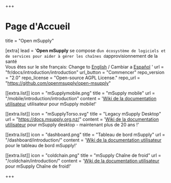 +++
# Page d'Accueil
title = "Open mSupply"

[extra]
lead = '<b>Open mSupply</b> se compose d`un écosystème de logiciels et de services pour aider à gérer les chaînes d`approvisionnement de la santé</br>Vous êtes sur le site français: Change to  <a href="/">English</a> / Cambiar a <a href="/es"> Español</a> '
url = "fr/docs/introduction/introduction"
url_button = "Commencer"
repo_version = "2.0"
repo_license = "Open-source AGPL License."
repo_url = "https://github.com/openmsupply/open-msupply"


[[extra.list]]
icon = "mSupplymobile.png"
title = "mSupply mobile"
url = "/mobile/introduction/introduction"
content = '<a href="/mobile/introduction/introduction">Wiki de la documentation utilisateur</a> utilisateur pour mSupply mobile!'

[[extra.list]]
icon = "mSupplyTorso.svg"
title = "Legacy mSupply Desktop"
url = "https://docs.msupply.org.nz/"
content = '<a href="https://docs.msupply.org.nz/">Wiki de la documentation utilisateur</a> pour mSupply desktop - maintenant plus de 20 ans !'

[[extra.list]]
icon = "dashboard.png"
title = "Tableau de bord mSupply"
url = "/dashboard/introduction/"
content = '<a href="/dashboard/introduction">Wiki de la documentation utilisateur</a> pour le tableau de bord mSupply!'


[[extra.list]]
icon = "coldchain.png"
title = "mSupply Chaîne de froid"
url = "/coldchain/introduction/"
content = '<a href="/coldchain/introduction">Wiki de la documentation utilisateur</a> pour mSupply Chaîne de froid!'


+++
